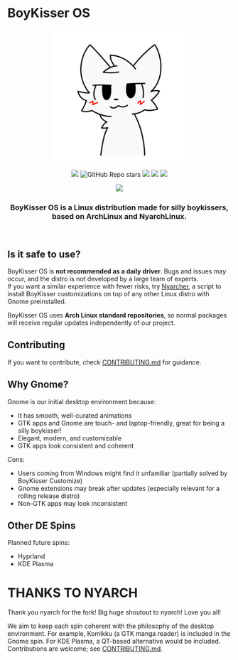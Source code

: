 # BoyKisser OS
<div align="center">
   <img src="https://github.com/isnotbadatgorillatag/BoyKisserOS-Linux/blob/main/boykisser-logo-png_seeklogo-494559.png?raw=true" width="300px" style="margin:auto;"/>

![](https://img.shields.io/github/v/release/NyarchLinux/NyarchLinux?include_prereleases&label=BoyKisser%20Release&style=for-the-badge)
![GitHub Repo stars](https://img.shields.io/github/stars/NyarchLinux/NyarchLinux?style=for-the-badge&color=%23daaa3f)
![](https://img.shields.io/github/license/nyarchlinux/nyarchlinux?color=green&style=for-the-badge)
[![](https://img.shields.io/badge/Website-boykisser.moe-%23e32b6b?style=for-the-badge&logoColor=C689C6)](https://boykisser.moe)
[![](https://img.shields.io/badge/Wiki-wiki.boykisser.moe-%234051b5?style=for-the-badge)](https://wiki.boykisser.moe)

[![](https://dcbadge.vercel.app/api/server/xuw6BNXXE7)](https://discord.gg/xuw6BNXXE7)

   <h3><b>BoyKisser OS</b> is a Linux distribution <b>made for silly boykissers</b>, based on ArchLinux and NyarchLinux.</h3><br />

</div>

## Is it safe to use?
BoyKisser OS is **not recommended as a daily driver**. Bugs and issues may occur, and the distro is not developed by a large team of experts.  
If you want a similar experience with fewer risks, try [Nyarcher](https://github.com/NyarchLinux/Nyarcher), a script to install BoyKisser customizations on top of any other Linux distro with Gnome preinstalled.  

BoyKisser OS uses **Arch Linux standard repositories**, so normal packages will receive regular updates independently of our project.  

## Contributing
If you want to contribute, check [CONTRIBUTING.md](https://github.com/NyarchLinux/NyarchLinux/blob/main/CONTRIBUTING.md) for guidance.  

## Why Gnome?
Gnome is our initial desktop environment because:  
- It has smooth, well-curated animations  
- GTK apps and Gnome are touch- and laptop-friendly, great for being a silly boykisser!
- Elegant, modern, and customizable  
- GTK apps look consistent and coherent  

Cons:  
- Users coming from Windows might find it unfamiliar (partially solved by BoyKisser Customize)  
- Gnome extensions may break after updates (especially relevant for a rolling release distro)  
- Non-GTK apps may look inconsistent  

## Other DE Spins
Planned future spins:  
- Hyprland  
- KDE Plasma  

# THANKS TO NYARCH
Thank you nyarch for the fork! 
Big huge shoutout to nyarch! Love you all!

We aim to keep each spin coherent with the philosophy of the desktop environment. For example, Komikku (a GTK manga reader) is included in the Gnome spin. For KDE Plasma, a QT-based alternative would be included. Contributions are welcome; see [CONTRIBUTING.md](https://github.com/NyarchLinux/NyarchLinux/blob/main/CONTRIBUTING.md).  
